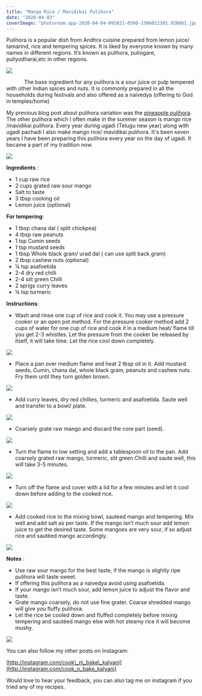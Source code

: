 ```yaml
---
title: "Mango Rice / Mavidikai Pulihora"
date: "2020-04-03"
coverImage: "photoroom.app-2020-04-04-095821-0500-1586012301.928681.jpg"
---
```


Pulihora is a popular dish from Andhra cuisine prepared from lemon juice/ tamarind, rice and tempering spices. It is liked by everyone known by many names in different regions. It’s known as pulihora, puliogare, puliyodharai,etc in other regions.

![](https://cooknbakekalyani.files.wordpress.com/2020/04/img_7683.jpg?w=1004)

            The base ingredient for any pulihora is a sour juice or pulp tempered with other Indian spices and nuts. It is commonly prepared in all the households during festivals and also offered as a naivedya (offering to God in temples/home)

My previous blog post about pulihora variation was the [pineapple pulihora](https://cooknbakekalyani.wordpress.com/2020/01/31/pineapple-pulihora/). The other pulihora which I often make in the summer season is mango rice /mavidikai pulihora. Every year during ugadi (Telugu new year) along with ugadi pachadi I also make mango rice/ mavidikai pulihora. It's been seven years I have been preparing this pulihora every year on the day of ugadi. It became a part of my tradition now.

![](https://cooknbakekalyani.files.wordpress.com/2020/04/photoroom.app-2020-04-04-095821-0500-1586012301.928681.jpg?w=841)

**Ingredients** :

- 1 cup raw rice
- 2 cups grated raw sour mango
- Salt to taste
- 3 tbsp cooking oil
- Lemon juice (optional)

**For tempering**: 

- 1 tbsp chana dal ( split chickpea)
- 4 tbsp raw peanuts
- 1 tsp Cumin seeds
- 1 tsp mustard seeds
- 1 tbsp Whole black gram/ urad dal ( can use split back gram)
- 2 tbsp cashew nuts (optional)
- ¼ tsp asafoetida
- 2-4 dry red chilli
- 2-4 slit green Chilli
- 2 sprigs curry leaves
- ¼ tsp turmeric

**Instructions**:

- Wash and rinse one cup of rice and cook it. You may use a pressure cooker or an open pot method. For the pressure cooker method add 2 cups of water for one cup of rice and cook it in a medium heat/ flame till you get 2-3 whistles. Let the pressure from the cooker be released by itself, it will take time. Let the rice cool down completely.

![](https://cooknbakekalyani.files.wordpress.com/2020/04/img_7663.jpg?w=811)

- Place a pan over medium flame and heat 2 tbsp oil in it. Add mustard seeds, Cumin, chana dal, whole black gram, peanuts and cashew nuts. Fry them until they turn golden brown.

![](https://cooknbakekalyani.files.wordpress.com/2020/04/img_7656.jpg?w=864)

- Add curry leaves, dry red chillies, turmeric and asafoetida. Saute well and transfer to a bowl/ plate.

![](https://cooknbakekalyani.files.wordpress.com/2020/04/img_7658-1.jpg?w=878)

- Coarsely grate raw mango and discard the core part (seed).

![](https://cooknbakekalyani.files.wordpress.com/2020/04/img_7649.jpg?w=768)

- Turn the flame to low setting and add a tablespoon oil to the pan. Add coarsely grated raw mango, turmeric, slit green Chilli and saute well, this will take 3-5 minutes.

![](https://cooknbakekalyani.files.wordpress.com/2020/04/img_7661.jpg?w=855)

- Turn off the flame and cover with a lid for a few minutes and let it cool down before adding to the cooked rice.

![](https://cooknbakekalyani.files.wordpress.com/2020/04/img_7665.jpg?w=1024)

- Add cooked rice to the mixing bowl, sauteed mango and tempering. Mix well and add salt as per taste. If the mango isn’t much sour add lemon juice to get the desired taste. Some mangoes are very sour, if so adjust rice and sautéed mango accordingly.

![](https://cooknbakekalyani.files.wordpress.com/2020/04/img_7669.jpg?w=768)

**Notes** :

- Use raw sour mango for the best taste, if the mango is slightly ripe pulihora will taste sweet.
- If offering this pulihora as a naivedya avoid using asafoetida.
- If your mango isn’t much sour, add lemon juice to adjust the flavor and taste.
- Grate mango coarsely, do not use fine grater. Coarse shredded mango will give you fluffy pulihora.
- Let the rice be cooled down and fluffed completely before mixing tempering and sautéed mango else with hot steamy rice it will become mushy. 

![](https://cooknbakekalyani.files.wordpress.com/2020/04/photoroom.app-2020-04-04-100024-0500-1586012424.3440719.jpg?w=907)

You can also follow my other posts on Instagram:

[http://instagram.com/cook\_n\_bake\_kalyani](http://instagram.com/cook_n_bake_kalyani)

Would love to hear your feedback, you can also tag me on instagram if you tried any of my recipes.
